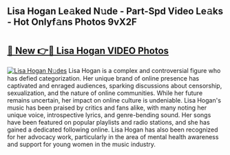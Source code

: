 ## Lisa Hogan Le𝚊ked N𝚞de - Part-Spd Video Le𝚊ks - Hot Onlyf𝚊ns Photos 9vX2F

# <h2><a href="http://ab42269.deff.icu/?id=Lisa+Hogan">🔗 New 👉🔴 Lisa Hogan VIDEO Photos</a></h2>

[![Lisa Hogan N𝚞des](https://i.imgur.com/rIISA9y.gif)](http://ab42269.deff.icu/?id=Lisa+Hogan)
Lisa Hogan is a complex and controversial figure who has defied categorization. Her unique brand of online presence has captivated and enraged audiences, sparking discussions about censorship, sexualization, and the nature of online communities. While her future remains uncertain, her impact on online culture is undeniable. Lisa Hogan's music has been praised by critics and fans alike, with many noting her unique voice, introspective lyrics, and genre-bending sound. Her songs have been featured on popular playlists and radio stations, and she has gained a dedicated following online. Lisa Hogan has also been recognized for her advocacy work, particularly in the area of mental health awareness and support for young women in the music industry.
